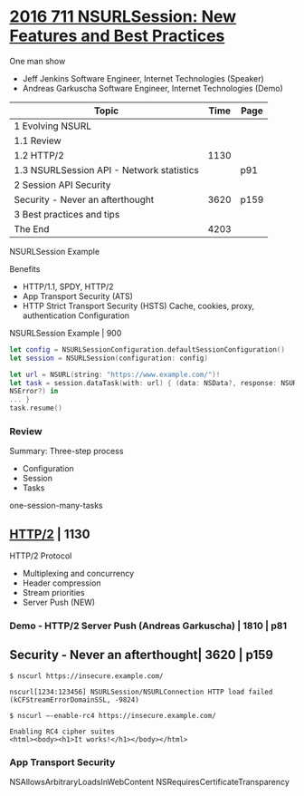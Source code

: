 # [2016 711 NSURLSession: New Features and Best Practices](https://developer.apple.com/videos/play/wwdc2016/711/)


One man show

- Jeff Jenkins Software Engineer, Internet Technologies (Speaker)
- Andreas Garkuscha Software Engineer, Internet Technologies (Demo)


Topic|Time|Page
---|---|---
1 Evolving NSURL|
1.1 Review |
1.2 HTTP/2 | 1130
1.3 NSURLSession API - Network statistics | | p91
2 Session API Security|
Security - Never an afterthought| 3620 | p159
3 Best practices and tips|
The End|4203



NSURLSession Example

Benefits

- HTTP/1.1, SPDY, HTTP/2
- App Transport Security (ATS)
- HTTP Strict Transport Security (HSTS) Cache, cookies, proxy, authentication Configuration


NSURLSession Example | 900


```swift
let config = NSURLSessionConfiguration.defaultSessionConfiguration()
let session = NSURLSession(configuration: config)

let url = NSURL(string: "https://www.example.com/")!
let task = session.dataTask(with: url) { (data: NSData?, response: NSURLResponse?, error:
NSError?) in
... }
task.resume()

```


### Review

Summary: Three-step process

- Configuration
- Session
- Tasks



one-session-many-tasks


## [HTTP/2](1_2-http-2.md) | 1130



HTTP/2 Protocol

* Multiplexing and concurrency
* Header compression
* Stream priorities
* Server Push (NEW)

### Demo - HTTP/2 Server Push (Andreas Garkuscha) | 1810 | p81





## Security - Never an afterthought| 3620 | p159


```
$ nscurl https://insecure.example.com/

nscurl[1234:123456] NSURLSession/NSURLConnection HTTP load failed
(kCFStreamErrorDomainSSL, -9824)

$ nscurl —-enable-rc4 https://insecure.example.com/

Enabling RC4 cipher suites
<html><body><h1>It works!</h1></body></html>

```

### App Transport Security

NSAllowsArbitraryLoadsInWebContent
NSRequiresCertificateTransparency
